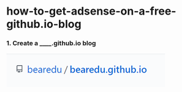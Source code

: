 # how-to-get-adsense-on-a-free-github.io-blog
<h3>1. Create a ____.github.io blog</h3>
<img src="f0bf98a3-afc6-4c52-a63e-969071344df3.png" alt="picture">

